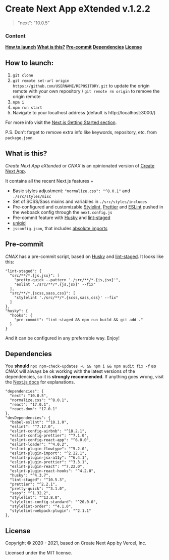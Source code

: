 # Create Next App eXtended v.1.2.2

> "next": "10.0.5"

### Content

**[How to launch](#how-to-launch)**
**[What is this?](#what-is-this)**
**[Pre-commit](#pre-commit)**
**[Dependencies](#dependencies)**
**[License](#license)**

## How to launch:

1. `git clone`
2. `git remote set-url origin https://github.com/USERNAME/REPOSITORY.git` to update the origin remote with your own repository / `git remote rm origin` to remove the origin remote
3. `npm i`
4. `npm run start`
5. Navigate to your localhost address
   (default is http://localhost:3000/)

For more info visit the [Next.js Getting Started section](https://nextjs.org/docs/getting-started).

P.S. Don't forget to remove extra info like keywords, repository, etc. from `package.json`.

## What is this?

_Create Next App eXtended_ or _CNAX_ is an opinionated version of [Create Next App](https://nextjs.org/docs/getting-started#setup).

It contains all the recent Next.js features +

- Basic styles adjustment: `"normalize.css": "^8.0.1"` and `./src/styles/misc`
- Set of SCSS/Sass mixins and variables in `./src/styles/includes`
- Pre-configured and customizable [Stylelint](https://stylelint.io/), [Prettier](https://prettier.io/) and [ESLint](https://eslint.org/) pushed in the webpack config through the `next.config.js`
- Pre-commit feature with [Husky](https://github.com/typicode/husky) and [lint-staged](https://github.com/okonet/lint-staged)
- [uniqid](https://github.com/adamhalasz/uniqid)
- `jsconfig.json`, that includes [absolute imports](https://nextjs.org/docs/advanced-features/module-path-aliases)

## Pre-commit

_CNAX_ has a pre-commit script, based on [Husky](https://github.com/typicode/husky) and [lint-staged](https://github.com/okonet/lint-staged). It looks like this:

```
"lint-staged": {
  "src/**/*.{js,jsx}": [
    "pretty-quick --pattern './src/**/*.{js,jsx}'",
    "eslint './src/**/*.{js,jsx}' --fix"
  ],
  "src/**/*.{scss,sass,css}": [
    "stylelint './src/**/*.{scss,sass,css}' --fix"
  ]
},
"husky": {
  "hooks": {
    "pre-commit": "lint-staged && npm run build && git add ."
  }
}
```

And it can be configured in any preferrable way. Enjoy!

## Dependencies

You **should** `npx npm-check-updates -u && npm i && npm audit fix -f` as _CNAX_ will always be ok working with the latest versions of the dependencies, so it is **strongly recommended**. If anything goes wrong, visit the [Next.js docs](https://nextjs.org/docs) for explanations.

```
"dependencies": {
  "next": "10.0.5",
  "normalize.css": "^8.0.1",
  "react": "17.0.1",
  "react-dom": "17.0.1"
},
"devDependencies": {
  "babel-eslint": "^10.1.0",
  "eslint": "^7.17.0",
  "eslint-config-airbnb": "^18.2.1",
  "eslint-config-prettier": "^7.1.0",
  "eslint-config-react-app": "^6.0.0",
  "eslint-loader": "^4.0.2",
  "eslint-plugin-flowtype": "^5.2.0",
  "eslint-plugin-import": "^2.22.1",
  "eslint-plugin-jsx-a11y": "^6.4.1",
  "eslint-plugin-prettier": "^3.3.1",
  "eslint-plugin-react": "^7.22.0",
  "eslint-plugin-react-hooks": "^4.2.0",
  "husky": "^4.3.7",
  "lint-staged": "^10.5.3",
  "prettier": "^2.2.1",
  "pretty-quick": "^3.1.0",
  "sass": "^1.32.2",
  "stylelint": "^13.8.0",
  "stylelint-config-standard": "^20.0.0",
  "stylelint-order": "^4.1.0",
  "stylelint-webpack-plugin": "^2.1.1"
},
```

## License

Copyright © 2020 - 2021, based on Create Next App by Vercel, Inc.

Licensed under the MIT license.
